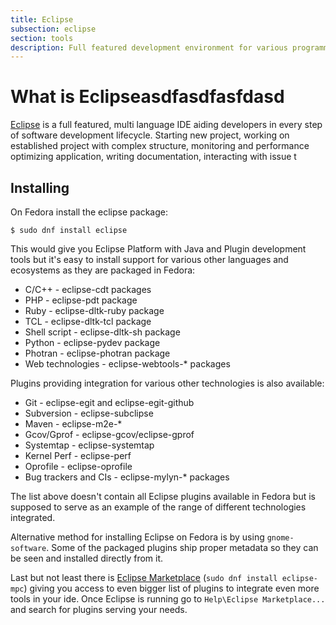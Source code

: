 ```yaml
---
title: Eclipse
subsection: eclipse
section: tools
description: Full featured development environment for various programming languages integrating with plethora of different tools to make development process as integrated as possible
---
```


# What is Eclipseasdfasdfasfdasd

[Eclipse](https://www.eclipse.org/ide/) is a full featured, multi language IDE aiding developers in every step of software development lifecycle. Starting new project, working on established project with complex structure, monitoring and performance optimizing application, writing documentation, interacting with issue t

## Installing

On Fedora install the eclipse package:

```
$ sudo dnf install eclipse
```

This would give you Eclipse Platform with Java and Plugin development tools but it's easy to install support for various other languages and ecosystems as they are packaged in Fedora:

* C/C++ - eclipse-cdt packages
* PHP - eclipse-pdt package
* Ruby - eclipse-dltk-ruby package
* TCL - eclipse-dltk-tcl package
* Shell script - eclipse-dltk-sh package
* Python - eclipse-pydev package
* Photran - eclipse-photran package
* Web technologies - eclipse-webtools-* packages

Plugins providing integration for various other technologies is also available:

* Git - eclipse-egit and eclipse-egit-github
* Subversion - eclipse-subclipse
* Maven - eclipse-m2e-*
* Gcov/Gprof - eclipse-gcov/eclipse-gprof
* Systemtap - eclipse-systemtap
* Kernel Perf - eclipse-perf
* Oprofile - eclipse-oprofile
* Bug trackers and CIs - eclipse-mylyn-* packages

The list above doesn't contain all Eclipse plugins available in Fedora but is supposed to serve as an example of the range of different technologies integrated.

Alternative method for installing Eclipse on Fedora is by using `gnome-software`. Some of the packaged plugins ship proper metadata so they can be seen and installed directly from it.

Last but not least there is [Eclipse Marketplace](http://marketplace.eclipse.org/) (`sudo dnf install eclipse-mpc`) giving you access to even bigger list of plugins to integrate even more tools in your ide. Once Eclipse is running go to `Help\Eclipse Marketplace...` and search for plugins serving your needs.

